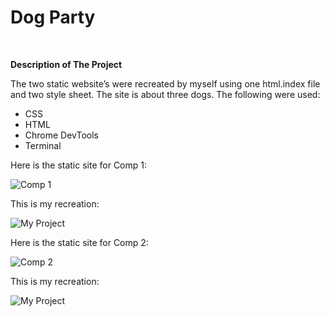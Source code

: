 # Dog Party #
<br />

**Description of The Project** 

The two static website’s were recreated by myself using one html.index file and two style sheet. The site is about three dogs. The following were used:

- CSS
- HTML 
- Chrome DevTools
- Terminal

Here is the static site for Comp 1:

![Comp 1](http://frontend.turing.io/assets/images/projects/zen-garden/zen-garden-01.jpg)

This is my recreation:

![My Project](https://user-images.githubusercontent.com/47795464/57202313-1e289e00-6f61-11e9-8960-5daf318a1045.png)

Here is the static site for Comp 2:

![Comp 2](http://frontend.turing.io/assets/images/projects/zen-garden/zen-garden-02.jpg)

This is my recreation:

![My Project](https://user-images.githubusercontent.com/47795464/57202346-5b8d2b80-6f61-11e9-902d-38172c25a77e.png)

